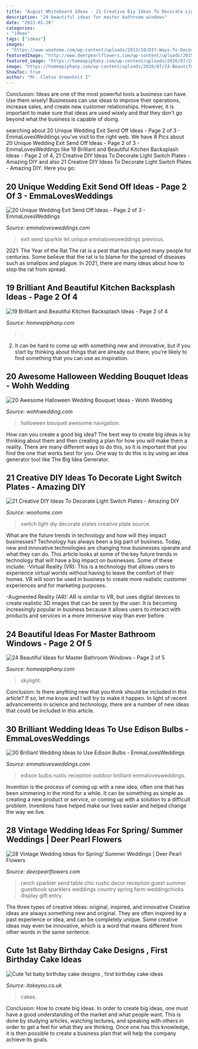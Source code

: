 ```yaml
---
title: "August Whiteboard Ideas - 21 Creative Diy Ideas To Decorate Light Switch Plates"
description: "24 beautiful ideas for master bathroom windows"
date: "2023-01-26"
categories:
- "ideas"
tags: ["ideas"]
images:
- "https://www.woohome.com/wp-content/uploads/2013/10/DIY-Ways-To-Decorate-A-Light-Switch-Plate-9.jpg"
featuredImage: "http://www.deerpearlflowers.com/wp-content/uploads/2015/10/Chic-vintage-ranch-wedding-decor.jpg"
featured_image: "https://homeepiphany.com/wp-content/uploads/2016/07/24-Beautiful-Ideas-for-Master-Bathroom-Windows-9.jpg"
image: "https://homeepiphany.com/wp-content/uploads/2016/07/24-Beautiful-Ideas-for-Master-Bathroom-Windows-9.jpg"
ShowToc: true
author: "Mr. Cletus Greenholt I"
---
```



Conclusion: Ideas are one of the most powerful tools a business can have. Use them wisely!
Businesses can use ideas to improve their operations, increase sales, and create new customer relationships. However, it is important to make sure that ideas are used wisely and that they don't go beyond what the business is capable of doing.

	

		
searching about 20 Unique Wedding Exit Send Off Ideas - Page 2 of 3 - EmmaLovesWeddings you've visit to the right web. We have 8 Pics about 20 Unique Wedding Exit Send Off Ideas - Page 2 of 3 - EmmaLovesWeddings like 19 Brilliant and Beautiful Kitchen Backsplash Ideas - Page 2 of 4, 21 Creative DIY Ideas To Decorate Light Switch Plates - Amazing DIY and also 21 Creative DIY Ideas To Decorate Light Switch Plates - Amazing DIY. Here you go:
		
    
## 20 Unique Wedding Exit Send Off Ideas - Page 2 Of 3 - EmmaLovesWeddings

<img loading=lazy src="http://emmalovesweddings.com/wp-content/uploads/2017/08/Let-love-sparkle-wedding-exit-ideas.jpg" onerror="this.onerror=null;this.src='https://tse3.mm.bing.net/th?id=OIP.QVMjnq-kBE8_klDe4fzhNADMEy&amp;pid=15.1';" alt="20 Unique Wedding Exit Send Off Ideas - Page 2 of 3 - EmmaLovesWeddings">

_Source: emmalovesweddings.com_

>exit send sparkle let unique emmalovesweddings previous. 

	

2021: The Year of the Rat
The rat is a pest that has plagued many people for centuries. Some believe that the rat is to blame for the spread of diseases such as smallpox and plague. In 2021, there are many ideas about how to stop the rat from spread.

    
## 19 Brilliant And Beautiful Kitchen Backsplash Ideas - Page 2 Of 4

<img loading=lazy src="https://homeepiphany.com/wp-content/uploads/2016/08/19-Brilliants-and-Beautiful-Kitchen-Backsplash-Ideas-6.jpg" onerror="this.onerror=null;this.src='https://tse2.mm.bing.net/th?id=OIP.Lg2U9F6FfsqZcwvchw4AlQHaJ3&amp;pid=15.1';" alt="19 Brilliant and Beautiful Kitchen Backsplash Ideas - Page 2 of 4">

_Source: homeepiphany.com_

>. 

	

2. It can be hard to come up with something new and innovative, but if you start by thinking about things that are already out there, you're likely to find something that you can use as inspiration. 

    
## 20 Awesome Halloween Wedding Bouquet Ideas - Wohh Wedding

<img loading=lazy src="http://wohhwedding.com/wp-content/uploads/2016/06/Purple-Halloween-Wedding-Bouquet.jpg" onerror="this.onerror=null;this.src='https://tse4.mm.bing.net/th?id=OIP.Ff2QkCR2PCqpwiaQCqF4UwHaLG&amp;pid=15.1';" alt="20 Awesome Halloween Wedding Bouquet Ideas - Wohh Wedding">

_Source: wohhwedding.com_

>halloween bouquet awesome navigation. 

	

How can you create a good big idea?
The best way to create big ideas is by thinking about them and then creating a plan for how you will make them a reality. There are many different ways to do this, so it is important that you find the one that works best for you. One way to do this is by using an idea generator tool like The Big Idea Generator.

    
## 21 Creative DIY Ideas To Decorate Light Switch Plates - Amazing DIY

<img loading=lazy src="https://www.woohome.com/wp-content/uploads/2013/10/DIY-Ways-To-Decorate-A-Light-Switch-Plate-9.jpg" onerror="this.onerror=null;this.src='https://tse3.mm.bing.net/th?id=OIP.19Xwx7JraZQeKjZa-qlMeQHaLE&amp;pid=15.1';" alt="21 Creative DIY Ideas To Decorate Light Switch Plates - Amazing DIY">

_Source: woohome.com_

>switch light diy decorate plates creative plate source. 

	

What are the future trends in technology and how will they impact businesses?
Technology has always been a big part of business. Today, new and innovative technologies are changing how businesses operate and what they can do. This article looks at some of the key future trends in technology that will have a big impact on businesses. Some of these include:
-Virtual Reality (VR): This is a technology that allows users to experience virtual worlds without having to leave the comfort of their homes. VR will soon be used in business to create more realistic customer experiences and for marketing purposes.

-Augmented Reality (AR): AR is similar to VR, but uses digital devices to create realistic 3D images that can be seen by the user. It is becoming increasingly popular in business because it allows users to interact with products and services in a more immersive way than ever before.

    
## 24 Beautiful Ideas For Master Bathroom Windows - Page 2 Of 5

<img loading=lazy src="https://homeepiphany.com/wp-content/uploads/2016/07/24-Beautiful-Ideas-for-Master-Bathroom-Windows-9.jpg" onerror="this.onerror=null;this.src='https://tse2.mm.bing.net/th?id=OIP._b-ny0XxHnq3JirTW9_jLQHaLH&amp;pid=15.1';" alt="24 Beautiful Ideas for Master Bathroom Windows - Page 2 of 5">

_Source: homeepiphany.com_

>skylight. 

	

Conclusion: Is there anything new that you think should be included in this article? If so, let me know and I will try to make it happen.
In light of recent advancements in science and technology, there are a number of new ideas that could be included in this article.

    
## 30 Brilliant Wedding Ideas To Use Edison Bulbs - EmmaLovesWeddings

<img loading=lazy src="https://emmalovesweddings.com/wp-content/uploads/2017/10/outdoor-rustic-wedding-reception-ideas.jpg" onerror="this.onerror=null;this.src='https://tse3.mm.bing.net/th?id=OIP.fZdrfC13ry4-yquBoRzX-QHaLH&amp;pid=15.1';" alt="30 Brilliant Wedding Ideas to Use Edison Bulbs - EmmaLovesWeddings">

_Source: emmalovesweddings.com_

>edison bulbs rustic reception outdoor brilliant emmalovesweddings. 

	

Invention is the process of coming up with a new idea, often one that has been simmering in the mind for a while. It can be something as simple as creating a new product or service, or coming up with a solution to a difficult problem. Inventions have helped make our lives easier and helped change the way we live.

    
## 28 Vintage Wedding Ideas For Spring/ Summer Weddings | Deer Pearl Flowers

<img loading=lazy src="http://www.deerpearlflowers.com/wp-content/uploads/2015/10/Chic-vintage-ranch-wedding-decor.jpg" onerror="this.onerror=null;this.src='https://tse2.mm.bing.net/th?id=OIP.mtcC2jVDvw54wDEZ6SRUcgHaLH&amp;pid=15.1';" alt="28 Vintage Wedding Ideas for Spring/ Summer Weddings | Deer Pearl Flowers">

_Source: deerpearlflowers.com_

>ranch sparkler send table chic rustic decor reception guest summer guestbook sparklers weddings country spring farm weddingchicks display gift entry. 

	

The three types of creative ideas: original, inspired, and innovative
Creative ideas are always something new and original. They are often inspired by a past experience or idea, and can be completely unique. Some creative ideas may even be innovative, which is a word that means different from other words in the same sentence.

    
## Cute 1st Baby Birthday Cake Designs , First Birthday Cake Ideas

<img loading=lazy src="https://www.itakeyou.co.uk/wp-content/uploads/2020/09/birthday-cakes-1-397x580.jpg" onerror="this.onerror=null;this.src='https://tse3.mm.bing.net/th?id=OIP.BOcY_45ycyM5LhswBqdD2AAAAA&amp;pid=15.1';" alt="Cute 1st baby birthday cake designs , first birthday cake ideas">

_Source: itakeyou.co.uk_

>cakes. 

	

Conclusion: How to create big ideas.
In order to create big ideas, one must have a good understanding of the market and what people want. This is done by studying articles, watching lectures, and speaking with others in order to get a feel for what they are thinking. Once one has this knowledge, it is then possible to create a business plan that will help the company achieve its goals.

